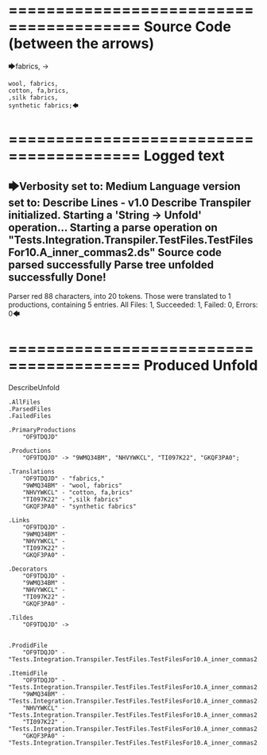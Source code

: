 ========================================
Source Code (between the arrows)
========================================

🡆fabrics, ->

	wool, fabrics,
	cotton, fa,brics,
	,silk fabrics,
	synthetic fabrics;🡄

========================================
Logged text
========================================

🡆Verbosity set to: Medium
Language version set to: Describe Lines - v1.0
Describe Transpiler initialized.
Starting a 'String -> Unfold' operation...
Starting a parse operation on "Tests.Integration.Transpiler.TestFiles.TestFilesFor10.A_inner_commas2.ds"
Source code parsed successfully
Parse tree unfolded successfully
Done!
------------------------
Parser red 88 characters, into 20 tokens.
Those were translated to 1 productions, containing 5 entries.
All Files: 1, Succeeded: 1, Failed: 0, Errors: 0🡄

========================================
Produced Unfold
========================================

DescribeUnfold

    .AllFiles
    .ParsedFiles
    .FailedFiles

    .PrimaryProductions
        "OF9TDQJD" 

    .Productions
        "OF9TDQJD" -> "9WMQ34BM", "NHVYWKCL", "TI097K22", "GKQF3PA0";

    .Translations
        "OF9TDQJD" - "fabrics,"
        "9WMQ34BM" - "wool, fabrics"
        "NHVYWKCL" - "cotton, fa,brics"
        "TI097K22" - ",silk fabrics"
        "GKQF3PA0" - "synthetic fabrics"

    .Links
        "OF9TDQJD" - 
        "9WMQ34BM" - 
        "NHVYWKCL" - 
        "TI097K22" - 
        "GKQF3PA0" - 

    .Decorators
        "OF9TDQJD" - 
        "9WMQ34BM" - 
        "NHVYWKCL" - 
        "TI097K22" - 
        "GKQF3PA0" - 

    .Tildes
        "OF9TDQJD" -> 


    .ProdidFile
        "OF9TDQJD" - "Tests.Integration.Transpiler.TestFiles.TestFilesFor10.A_inner_commas2.ds"

    .ItemidFile
        "OF9TDQJD" - "Tests.Integration.Transpiler.TestFiles.TestFilesFor10.A_inner_commas2.ds"
        "9WMQ34BM" - "Tests.Integration.Transpiler.TestFiles.TestFilesFor10.A_inner_commas2.ds"
        "NHVYWKCL" - "Tests.Integration.Transpiler.TestFiles.TestFilesFor10.A_inner_commas2.ds"
        "TI097K22" - "Tests.Integration.Transpiler.TestFiles.TestFilesFor10.A_inner_commas2.ds"
        "GKQF3PA0" - "Tests.Integration.Transpiler.TestFiles.TestFilesFor10.A_inner_commas2.ds"

